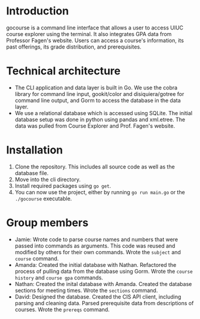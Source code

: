 # Introduction
gocourse is a command line interface that allows a user to access UIUC course explorer using the terminal. It also integrates GPA data from Professor Fagen's website. Users can access a course's information, its past offerings, its grade distribution, and prerequisites.
# Technical architecture 
- The CLI application and data layer is built in Go. We use the cobra library for command line input, gookit/color and disiquiera/gotree for command line output, and Gorm to access the database in the data layer.
- We use a relational database which is accessed using SQLite. The initial database setup was done in python using pandas and xml.etree. The data was pulled from Course Explorer and Prof. Fagen's website.
# Installation
1. Clone the repository. This includes all source code as well as the database file.
2. Move into the cli directory.
3. Install required packages using `go get`.
4. You can now use the project, either by running `go run main.go` or the `./gocourse` executable.
# Group members
- Jamie: Wrote code to parse course names and numbers that were passed into commands as arguments. This code was reused and modified by others for their own commands. Wrote the `subject` and `course` command.
- Amanda: Created the initial database with Nathan. Refactored the process of pulling data from the database using Gorm. Wrote the `course history` and `course gpa` commands.
- Nathan: Created the inital database with Amanda. Created the database sections for meeting times. Wrote the `sections` command.
- David: Designed the database. Created the CIS API client, including parsing and cleaning data. Parsed prerequisite data from descriptions of courses. Wrote the `prereqs` command.